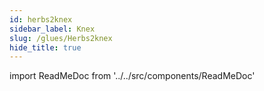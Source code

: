 ```yaml
---
id: herbs2knex
sidebar_label: Knex
slug: /glues/Herbs2knex
hide_title: true
---
```


import ReadMeDoc from '../../src/components/ReadMeDoc'

<ReadMeDoc docURL='/herbs2knex/master/README.md'/>

